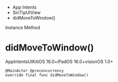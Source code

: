 

- App Intents
- SiriTipUIView
-  didMoveToWindow() 

Instance Method

# didMoveToWindow()

AppIntentsUIKitiOS 16.0+iPadOS 16.0+visionOS 1.0+

``` source
@MainActor @preconcurrency
override final func didMoveToWindow()
```

